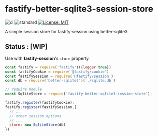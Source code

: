 # fastify-better-sqlite3-session-store

![ci](https://github.com/mrdcvlsc/fastify-better-sqlite3-session-store/actions/workflows/ci.yml/badge.svg)
![standard](https://github.com/mrdcvlsc/fastify-better-sqlite3-session-store/actions/workflows/standard.yml/badge.svg)
[![License: MIT](https://img.shields.io/badge/License-MIT-green.svg)](https://opensource.org/licenses/MIT)

A simple session store for fastify-session using better-sqlite3

## Status : [**WIP**]

Use with **fastify-session**'s `store` property.

```js
const fastify = require('fastify')({logger:true})
const fastifyCookie = require('@fastify/cookie')
const fastifySession = require('@fastify/session')
const db = require('better-sqlite3')(`./sqlite.db`)

// require module
const SqliteStore = require('fastify-better-sqlite3-session-store');

fastify.register(fastifyCookie);
fastify.register(fastifySession,{
  // ...
  // other session options
  // ...
  store: new SqliteStore(db)
})
```